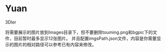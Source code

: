 # Yuan
3Dler

将需要展示的图片放到Images目录下，但不要删除touming.png和bgpic下的文件，目前暂时最多显示12张图片。
并且配置imgsPath.json文件，内容是你需要显示的图片的相对路径可以参考已有内容来修改。
